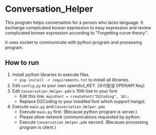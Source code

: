 # Conversation_Helper
This program helps conversation for a person who lacks language.
It exchange complicated korean expression to easy expression and review complicated korean expression according to "Forgetting curve theory".


It uses socket to communicate with python program and processing program.

## How to run
1. Install python libraries to execute files.
    - `pip install -r requirements.txt` to install all libraries.
2. Edit `config.py` to your own opendict_KEY. (우리말샘 OPENAPI Key)
3. Edit `Conversation_Helper.pde`'s 10th line to your font
    - Edit this line. `mainFont = createFont("D2Coding", 16);`
    - Replace D2Coding to your installed font which support hangul.
4. Execute `main.py` and `Conversation_Helper.pde`
    - Execute `main.py` first. (Because python program is server.)
    - Please allow network communications requested by python.
    - Execute `Conversation_Helper.pde` second. (Because processing program is client.)
